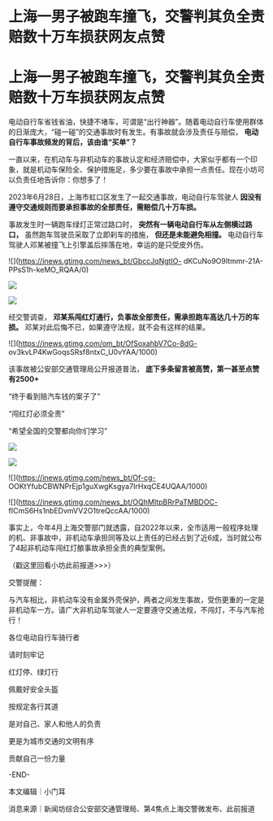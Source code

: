 # 上海一男子被跑车撞飞，交警判其负全责赔数十万车损获网友点赞

# 上海一男子被跑车撞飞，交警判其负全责赔数十万车损获网友点赞

电动自行车省钱省油，快捷不堵车，可谓是“出行神器”。随着电动自行车使用群体的日渐庞大，“碰一碰”的交通事故时有发生。有事故就会涉及责任与赔偿，
**电动自行车事故频发的背后，该由谁“买单”？**

一直以来，在机动车与非机动车的事故认定和经济赔偿中，大家似乎都有一个印象，就是机动车保险全、保护措施足，多少要在事故中承担一点责任。现在小坊可以负责任地告诉你：你想多了！

2023年6月28日，上海市虹口区发生了一起交通事故，电动自行车驾驶人 **因没有遵守交通规则而要承担事故的全部责任，需赔偿几十万车损。**

事故发生时一辆跑车绿灯正常过路口时， **突然有一辆电动自行车从左侧横过路口，** 虽然跑车驾驶员采取了立即刹车的措施， **但还是未能避免相撞。**
电动自行车驾驶人邓某被撞飞上引擎盖后摔落在地，幸运的是只受皮外伤。

![](https://inews.gtimg.com/news_bt/GbccJqNgtIO-
dKCuNo9O9Itmmr-21A-PPsS1h-keMO_RQAA/0)

![](https://inews.gtimg.com/news_bt/G7WDlp3qlLHfu8yMBp8pIHw0SbEC1fZjo3hqsN_PAUWCEAA/0)

![](https://inews.gtimg.com/news_bt/GBxhGRK4o5JuJOIcWISJ3nxoHSmqSkkWiLbRVRXdnH79IAA/0)

经交警调查， **邓某系闯红灯通行，负事故全部责任，需承担跑车高达几十万的车损。** 邓某对此后悔不已，如果遵守法规，就不会有这样的结果。

![](https://inews.gtimg.com/om_bt/OfSoxahbV7Co-8dG-
ov3kvLP4KwGoqsSRsf8ntxC_U0vYAA/1000)

该事故被公安部交通管理局公开报道普法， **底下多条留言被高赞，第一甚至点赞有2500+**

“终于看到赔汽车钱的案子了”

“闯红灯必须全责”

“希望全国的交警都向你们学习”

![](https://inews.gtimg.com/news_bt/OxI5dmqNlL2PLv9PQUKPy2y7JjLUTo1qrcywBYvYsMtUIAA/1000)

![](https://inews.gtimg.com/news_bt/OYZxgQp_9jzPVQqfMRHqvRugUX43xVwccXWyzNre7Ey0oAA/1000)

![](https://inews.gtimg.com/news_bt/Of-cg-
OOKtYfubCBWNPrEjp1guXwgKsgya7IrHxqCE4UQAA/1000)

![](https://inews.gtimg.com/news_bt/OQhMItpBRrPaTMBDOC-
fICmS6Hs1nbEDvmVV2O1treQccAA/1000)

事实上，今年4月上海交警部门就透露，自2022年以来，全市适用一般程序处理的机、非事故中，非机动车承担同等及以上责任的已经占到了近6成，当时就公布了4起非机动车闯红灯酿事故承担全责的典型案例。

（戳这里回看小坊此前报道>>>）

交警提醒：

与汽车相比，非机动车没有金属外壳保护，两者之间发生事故，受伤更重的一定是非机动车一方。请广大非机动车驾驶人一定要遵守交通法规，不闯灯，不与汽车抢行！

各位电动自行车骑行者

请时刻牢记

红灯停、绿灯行

佩戴好安全头盔

按规定各行其道

是对自己、家人和他人的负责

更是为城市交通的文明有序

贡献自己一份力量

-END-

本文编辑｜小门耳

消息来源｜新闻坊综合公安部交通管理局、第4焦点上海交警微发布、此前报道

